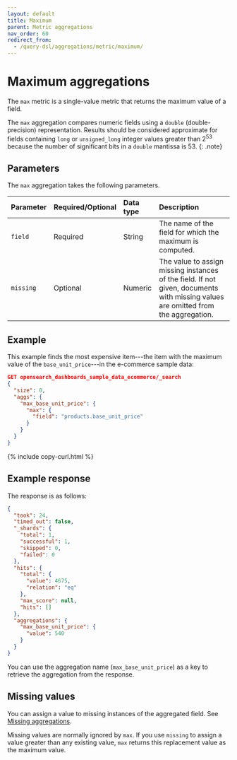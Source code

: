 ```yaml
---
layout: default
title: Maximum
parent: Metric aggregations
nav_order: 60
redirect_from:
  - /query-dsl/aggregations/metric/maximum/
---
```


# Maximum aggregations

The `max` metric is a single-value metric that returns the maximum value of a field.

The `max` aggregation compares numeric fields using a `double` (double-precision) representation. Results should be considered approximate for fields containing `long` or `unsigned_long` integer values greater than 2<sup>53</sup> because the number of significant bits in a `double` mantissa is 53.
{: .note}

## Parameters

The `max` aggregation takes the following parameters.

| Parameter | Required/Optional | Data type      | Description |
| :--       | :--               | :--            | :--         |
| `field`   | Required          | String         | The name of the field for which the maximum is computed.    |
| `missing` | Optional          | Numeric        | The value to assign missing instances of the field. If not given, documents with missing values are omitted from the aggregation. |

## Example

This example finds the most expensive item---the item with the maximum value of the `base_unit_price`---in the e-commerce sample data:

```json
GET opensearch_dashboards_sample_data_ecommerce/_search
{
  "size": 0,
  "aggs": {
    "max_base_unit_price": {
      "max": {
        "field": "products.base_unit_price"
      }
    }
  }
}
```
{% include copy-curl.html %}

## Example response

The response is as follows:

```json
{
  "took": 24,
  "timed_out": false,
  "_shards": {
    "total": 1,
    "successful": 1,
    "skipped": 0,
    "failed": 0
  },
  "hits": {
    "total": {
      "value": 4675,
      "relation": "eq"
    },
    "max_score": null,
    "hits": []
  },
  "aggregations": {
    "max_base_unit_price": {
      "value": 540
    }
  }
}
```

You can use the aggregation name (`max_base_unit_price`) as a key to retrieve the aggregation from the response.

## Missing values

You can assign a value to missing instances of the aggregated field. See [Missing aggregations]({{site.url}}{{site.baseurl}}/aggregations/bucket/missing/).

Missing values are normally ignored by `max`. If you use `missing` to assign a value greater than any existing value, `max` returns this replacement value as the maximum value.
